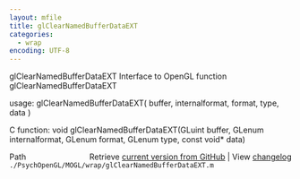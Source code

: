```yaml
---
layout: mfile
title: glClearNamedBufferDataEXT
categories:
  - wrap
encoding: UTF-8
---
```


glClearNamedBufferDataEXT  Interface to OpenGL function glClearNamedBufferDataEXT  

usage:  glClearNamedBufferDataEXT( buffer, internalformat, format, type, data )  

C function:  void glClearNamedBufferDataEXT(GLuint buffer, GLenum internalformat, GLenum format, GLenum type, const void\* data)  


<div class="code_header" style="text-align:right;">
  <span style="float:left;">Path&nbsp;&nbsp;</span> <span class="counter">Retrieve <a href=
  "https://raw.github.com/Psychtoolbox-3/Psychtoolbox-3/beta/./PsychOpenGL/MOGL/wrap/glClearNamedBufferDataEXT.m">current version from GitHub</a> | View <a href=
  "https://github.com/Psychtoolbox-3/Psychtoolbox-3/commits/beta/./PsychOpenGL/MOGL/wrap/glClearNamedBufferDataEXT.m">changelog</a></span>
</div>
<div class="code">
  <code>./PsychOpenGL/MOGL/wrap/glClearNamedBufferDataEXT.m</code>
</div>

